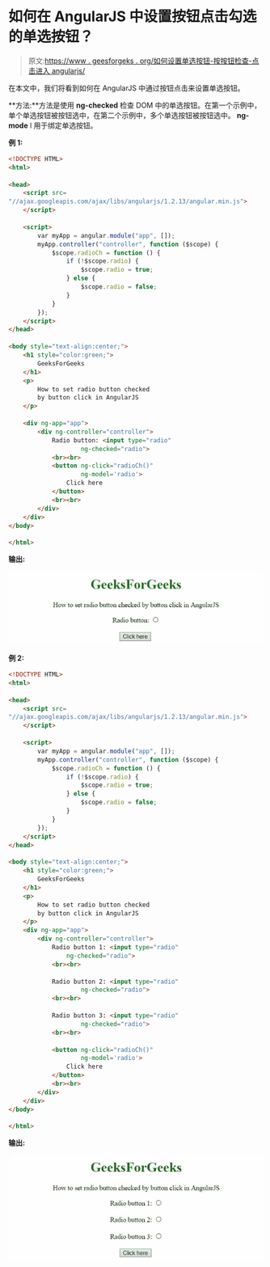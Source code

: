 # 如何在 AngularJS 中设置按钮点击勾选的单选按钮？

> 原文:[https://www . geesforgeks . org/如何设置单选按钮-按按钮检查-点击进入 angularjs/](https://www.geeksforgeeks.org/how-to-set-radio-button-checked-by-button-click-in-angularjs/)

在本文中，我们将看到如何在 AngularJS 中通过按钮点击来设置单选按钮。

**方法:**方法是使用 **ng-checked** 检查 DOM 中的单选按钮。在第一个示例中，单个单选按钮被按钮选中，在第二个示例中，多个单选按钮被按钮选中。 **ng-mode** l 用于绑定单选按钮。

**例 1:**

```html
<!DOCTYPE HTML>
<html>

<head>
    <script src=
"//ajax.googleapis.com/ajax/libs/angularjs/1.2.13/angular.min.js">
    </script>

    <script>
        var myApp = angular.module("app", []);
        myApp.controller("controller", function ($scope) {
            $scope.radioCh = function () {
                if (!$scope.radio) {
                    $scope.radio = true;
                } else {
                    $scope.radio = false;
                }
            }
        });
    </script>
</head>

<body style="text-align:center;">
    <h1 style="color:green;">
        GeeksForGeeks
    </h1>
    <p>
        How to set radio button checked
        by button click in AngularJS
    </p>

    <div ng-app="app">
        <div ng-controller="controller">
            Radio button: <input type="radio" 
                    ng-checked="radio">
            <br><br>
            <button ng-click="radioCh()" 
                    ng-model='radio'>
                Click here
            </button>
            <br><br>
        </div>
    </div>
</body>

</html>
```

**输出:**

![](img/dc5309c90b2d6ea26ebb93c7a3080b30.png)

**例 2:**

```html
<!DOCTYPE HTML>
<html>

<head>
    <script src=
"//ajax.googleapis.com/ajax/libs/angularjs/1.2.13/angular.min.js">
    </script>

    <script>
        var myApp = angular.module("app", []);
        myApp.controller("controller", function ($scope) {
            $scope.radioCh = function () {
                if (!$scope.radio) {
                    $scope.radio = true;
                } else {
                    $scope.radio = false;
                }
            }
        });
    </script>
</head>

<body style="text-align:center;">
    <h1 style="color:green;">
        GeeksForGeeks
    </h1>
    <p>
        How to set radio button checked
        by button click in AngularJS
    </p>
    <div ng-app="app">
        <div ng-controller="controller">
            Radio button 1: <input type="radio" 
                ng-checked="radio">
            <br><br>

            Radio button 2: <input type="radio" 
                    ng-checked="radio">
            <br><br>

            Radio button 3: <input type="radio" 
                    ng-checked="radio">
            <br><br>

            <button ng-click="radioCh()" 
                    ng-model='radio'>
                Click here
            </button>
            <br><br>
        </div>
    </div>
</body>

</html>       
```

**输出:**

![](img/6a54457fa1ab0ee24a83d2dff0a9e45a.png)